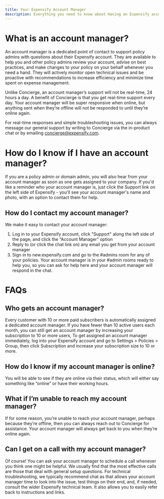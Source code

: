 ```yaml
---
title: Your Expensify Account Manager
description: Everything you need to know about Having an Expensify account manager
---
```


<!-- The lines above are required by Jekyll to process the .md file -->

# What is an account manager?
An account manager is a dedicated point of contact to support policy admins with questions about their Expensify account. They are available to help you and other policy admins review your account, advise on best practices, and make changes to your policy on your behalf whenever you need a hand. They will actively monitor open technical issues and be proactive with recommendations to increase efficiency and minimize time spent on expense management.

Unlike Concierge, an account manager’s support will not be real-time, 24 hours a day.  A benefit of Concierge is that you get real-time support every day. Your account manager will be super responsive when online, but anything sent when they’re offline will not be responded to until they’re online again.

For real-time responses and simple troubleshooting issues, you can always message our general support by writing to Concierge via the in-product chat or by emailing concierge@expensify.com.

# How do I know if I have an account manager?
If you are a policy admin or domain admin, you will also hear from your account manager as soon as one gets assigned to your company. If you'd like a reminder who your account manager is, just click the Support link on the left side of Expensify - you'll see your account manager's name and photo, with an option to contact them for help.

## How do I contact my account manager?
We make it easy to contact your account manager:

1. Log in to your Expensify account, click "Support" along the left side of the page, and click the “Account Manager” option
2. Reply to (or click the chat link on) any email you get from your account manager
3. Sign in to new.expensify.com and go to the #admins room for any of your policies. Your account manager is in your #admin rooms ready to help you, so you can ask for help here and your account manager will respond in the chat.

# FAQs
## Who gets an account manager?
Every customer with 10 or more paid subscribers is automatically assigned a dedicated account manager. If you have fewer than 10 active users each month, you can still get an account manager by increasing your subscription to 10 or more users, To get assigned an account manager immediately, log into your Expensify account and go to Settings > Policies > Group, then click Subscription and increase your subscription size to 10 or more.

## How do I know if my account manager is online?
You will be able to see if they are online via their status, which will either say something like “online” or have their working hours.

## What if I’m unable to reach my account manager?
If for some reason, you’re unable to reach your account manager, perhaps because they’re offline, then you can always reach out to Concierge for assistance. Your account manager will always get back to you when they’re online again.

## Can I get on a call with my account manager?
Of course! You can ask your account manager to schedule a call whenever you think one might be helpful. We usually find that the most effective calls are those that deal with general setup questions. For technical troubleshooting, we typically recommend chat as that allows your account manager time to look into the issue, test things on their end, and, if needed, consult the wider Expensify technical team. It also allows you to easily refer back to instructions and links.
